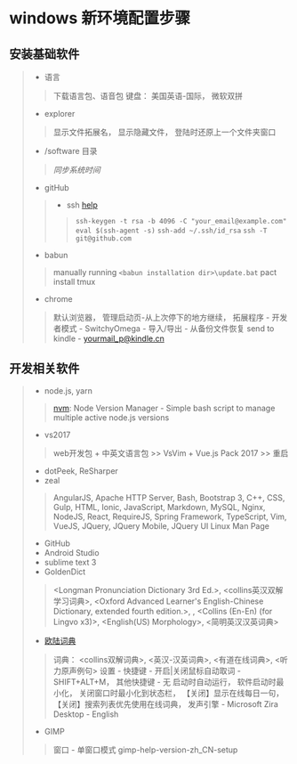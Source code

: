 # windows 新环境配置步骤

## 安装基础软件
> - 语言
>> 下载语言包、语音包
>> 键盘： 美国英语-国际， 微软双拼
> - explorer
>> 显示文件拓展名， 显示隐藏文件， 登陆时还原上一个文件夹窗口
> - /software 目录
>> *同步系统时间*
> - gitHub
>> - ssh [help](https://help.github.com/articles/connecting-to-github-with-ssh/)
>>> `ssh-keygen -t rsa -b 4096 -C "your_email@example.com"`
>>> `eval $(ssh-agent -s)`
>>> `ssh-add ~/.ssh/id_rsa`
>>> `ssh -T git@github.com`
> - babun
>> manually running `<babun installation dir>\update.bat`
>> pact install tmux
> - chrome
>> 默认浏览器， 管理启动页-从上次停下的地方继续， 拓展程序 - 开发者模式 - SwitchyOmega - 导入/导出 - 从备份文件恢复
>> send to kindle - yourmail_p@kindle.cn

## 开发相关软件
> - node.js, yarn
>> [nvm](https://github.com/creationix/nvm): Node Version Manager - Simple bash script to manage multiple active node.js versions
> - vs2017
>> web开发包 + 中英文语言包 >> VsVim + Vue.js Pack 2017 >> 重启
> - dotPeek, ReSharper
> - zeal
>> AngularJS, Apache HTTP Server, Bash, Bootstrap 3, C++, CSS, Gulp, HTML, Ionic, JavaScript, Markdown, MySQL, Nginx, NodeJS, React, RequireJS, Spring Framework, TypeScript, Vim, VueJS, JQuery, JQuery Mobile, JQuery UI
>> Linux Man Page
> - GitHub
> - Android Studio
> - sublime text 3
> - GoldenDict
>> <Longman Pronunciation Dictionary 3rd Ed.>, <collins英汉双解学习词典>, <Oxford Advanced Learner's English-Chinese Dictionary, extended fourth edition.>, <Concise Oxford English Dictionary and Thesaurus>, <Collins (En-En) (for Lingvo x3)>, <English(US) Morphology>, <简明英汉汉英词典>
> - [欧陆词典](http://www.eudic.net/eudic/windows.aspx)
>> 词典： <collins双解词典>, <英汉-汉英词典>, <有道在线词典>, <听力原声例句>
>> 设置 - 快捷键 - 开启|关闭鼠标自动取词 - SHIFT+ALT+M， 其他快捷键 - 无
>> 启动时自动运行， 软件启动时最小化， 关闭窗口时最小化到状态栏， 【关闭】显示在线每日一句， 【关闭】搜索列表优先使用在线词典， 发声引擎 - Microsoft Zira Desktop - English
> - GIMP
>> 窗口 - 单窗口模式
>> gimp-help-version-zh_CN-setup

